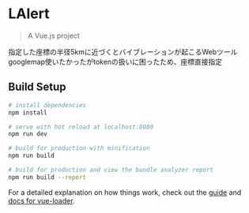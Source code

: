 # LAlert

> A Vue.js project

指定した座標の半径5kmに近づくとバイブレーションが起こるWebツール
googlemap使いたかったがtokenの扱いに困ったため、座標直接指定

## Build Setup

``` bash
# install dependencies
npm install

# serve with hot reload at localhost:8080
npm run dev

# build for production with minification
npm run build

# build for production and view the bundle analyzer report
npm run build --report
```

For a detailed explanation on how things work, check out the [guide](http://vuejs-templates.github.io/webpack/) and [docs for vue-loader](http://vuejs.github.io/vue-loader).
